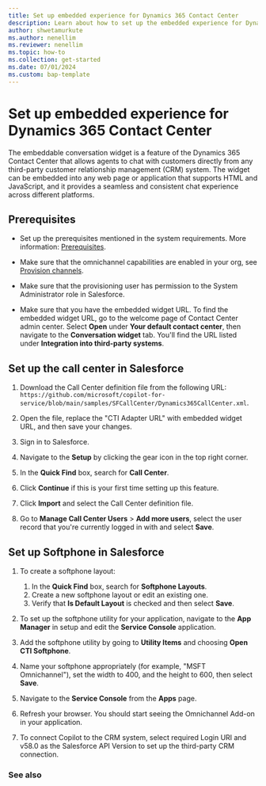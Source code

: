 ```yaml
---
title: Set up embedded experience for Dynamics 365 Contact Center
description: Learn about how to set up the embedded experience for Dynamics 365 Contact Center.
author: shwetamurkute
ms.author: nenellim
ms.reviewer: nenellim
ms.topic: how-to
ms.collection: get-started
ms.date: 07/01/2024
ms.custom: bap-template
---
```


# Set up embedded experience for Dynamics 365 Contact Center

The embeddable conversation widget is a feature of the Dynamics 365 Contact Center that allows agents to chat with customers directly from any third-party customer relationship management (CRM) system. The widget can be embedded into any web page or application that supports HTML and JavaScript, and it provides a seamless and consistent chat experience across different platforms.

## Prerequisites

- Set up the prerequisites mentioned in the system requirements. More information: [Prerequisites](system-requirements-contact-center.md#prerequisites).
  
- Make sure that the omnichannel capabilities are enabled in your org, see [Provision channels](../implement/provision-channels.md).

- Make sure that the provisioning user has permission to the System Administrator role in Salesforce.

- Make sure that you have the embedded widget URL. To find the embedded widget URL, go to the welcome page of Contact Center admin center. Select **Open** under **Your default contact center**, then navigate to the **Conversation widget** tab. You'll find the URL listed under **Integration into third-party systems**.

## Set up the call center in Salesforce

1. Download the Call Center definition file from the following URL: `https://github.com/microsoft/copilot-for-service/blob/main/samples/SFCallCenter/Dynamics365CallCenter.xml`.

1. Open the file, replace the "CTI Adapter URL" with embedded widget URL, and then save your changes.

1. Sign in to Salesforce.

1. Navigate to the **Setup** by clicking the gear icon in the top right corner.

1. In the **Quick Find** box, search for **Call Center**.

1. Click **Continue** if this is your first time setting up this feature.

1. Click **Import** and select the Call Center definition file.

1. Go to **Manage Call Center Users** > **Add more users**, select the user record that you're currently logged in with and select **Save**.

## Set up Softphone in Salesforce

1. To create a softphone layout:
    1. In the **Quick Find** box, search for **Softphone Layouts**.
    2. Create a new softphone layout or edit an existing one.
    3. Verify that **Is Default Layout** is checked and then select **Save**.

2. To set up the softphone utility for your application, navigate to the **App Manager** in setup and edit the **Service Console** application.

3. Add the softphone utility by going to **Utility Items** and choosing **Open CTI Softphone**.

4. Name your softphone appropriately (for example, "MSFT Omnichannel"), set the width to 400, and the height to 600, then select **Save**.

5. Navigate to the **Service Console** from the **Apps** page.

6. Refresh your browser. You should start seeing the Omnichannel Add-on in your application.

7. To connect Copilot to the CRM system, select required Login URI and v58.0 as the Salesforce API Version to set up the third-party CRM connection.

### See also